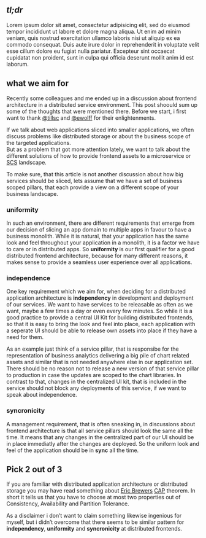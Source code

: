 

## *tl;dr*

Lorem ipsum dolor sit amet, consectetur adipisicing elit, sed do eiusmod tempor incididunt ut labore et dolore magna aliqua. Ut enim ad minim veniam, quis nostrud exercitation ullamco laboris nisi ut aliquip ex ea commodo consequat. Duis aute irure dolor in reprehenderit in voluptate velit esse cillum dolore eu fugiat nulla pariatur. Excepteur sint occaecat cupidatat non proident, sunt in culpa qui officia deserunt mollit anim id est laborum.

## what we aim for

Recently some colleagues and me ended up in a discussion about frontend architecture in a distributed service environment. This post shoould sum up some of the thoughts that were mentioned there. Before we start, i first want to thank [@tillsc](https://twitter.com/tillsc) and [@ewolff](https://twitter.com/ewolff) for their enlightenments.

If we talk about web applications sliced into smaller applications, we often discuss problems like distributed storage or about the business scope of the targeted applications.   
But as a problem that got more attention lately, we want to talk about the different solutions of how to provide frontend assets to a microservice or [SCS](http://scs-architecture.org/) landscape.

To make sure, that this article is not another discussion about how big services should be sliced, lets assume that we have a set of business scoped pillars, that each provide a view on a different scope of your business landscape.

### uniformity
In such an environment, there are different requirements that emerge from our decision of slicing an app domain to multiple apps in favour to have a business monolith. While it is natural,  that your application has the same look and feel throughout your application in a monolith, it is a factor we have to care or in distributed apps. So **uniformity** is our first qualifier for a good distributed frontend architecture, because for many different reasons, it makes sense to provide a seamless user experience over all applications.

### independence
One key requirement which we aim for, when deciding for a distributed application architecture is **independency** in development and deployment of our services. We want to have services to be releasable as often as we want, maybe a few times a day or even every few minutes. So while it is a good practice to provide a central UI Kit for building distributed frontends, so that it is easy to bring the look and feel into place, each application with a seperate UI should be able to release own assets into place if they have a need for them.   

As an example just think of a service pillar, that is responsibe for the representation of business analytics delivering a big pile of chart related assets and similar that is not needed anywhere else in our application set. There should be no reason not to release a  new version of that service pillar to production in case the updates are scoped to the chart libraries. In contrast to that, changes in the centralized UI kit, that is included in the service should not block any deployments of this service, if we want to speak about independence.

### syncronicity
A management requirement, that is often sneaking in, in discussions about frontend architecture is that all service pillars should look the same all the time. It means that any changes in the centralized part of our UI should be in place immediatly after the changes are deployed. So the uniform look and feel of the application should be in **sync** all the time.


## Pick 2 out of 3

If you are familiar with distributed application architecture or distributed storage you may have read something about [Eric Brewers](http://www.cs.berkeley.edu/~brewer/) [CAP](http://www.cs.berkeley.edu/~brewer/cs262b-2004/PODC-keynote.pdf) theorem. In short it tells us that you have to choose at most two properties out of Consistency, Availability and Partition Tolerance.

As a disclaimer i don’t want to claim something likewise ingenious for myself, but i didn’t overcome that there seems to be similar pattern for **independency**, **uniformity** and **syncronicity** at distributed frontends.
